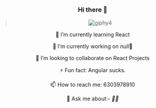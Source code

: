 <div align="center">
  
### Hi there 👋

>![giphy4](https://user-images.githubusercontent.com/42185028/97043264-d1d78080-158f-11eb-9616-4ddea3ba5fdb.gif)


 🌱 I’m currently learning React

 🔭 I’m currently working on *null*🥱

 👯 I’m looking to collaborate on React Projects

 ⚡ Fun fact: Angular sucks.

 📫 How to reach me: 6303978910

 💬 Ask me about:- *🤷‍♂️*
</div>


<!--
**sk-ismail/sk-ismail** is a ✨ _special_ ✨ repository because its `README.md` (this file) appears on your GitHub profile.

Here are some ideas to get you started:




- 🤔 I’m looking for help with ...


- 😄 Pronouns: ...

-->
